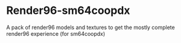 # Render96-sm64coopdx
A pack of render96 models and textures to get the mostly complete render96 experience (for sm64coopdx)
